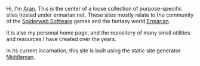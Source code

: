 Hi, I'm [Aran](/about). This is the center of a loose collection of
purpose-specific sites hosted under ermarian.net. These sites mostly relate to
the community of the [Spiderweb Software](http://www.spidweb.com/) games and the
fantasy world [Ermarian](https://encyclopedia.ermarian.net/).

It is also my personal home page, and the repository of many small utilities
and resources I have created over the years.

In its current incarnation, this site is built using the static
site generator [Middleman](https://middlemanapp.com/).
